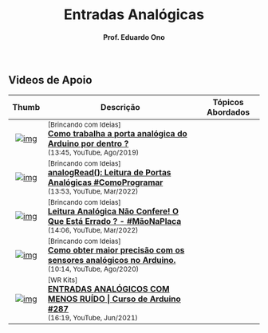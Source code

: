 <h1 align="center">Entradas Analógicas</h1>

<h4 align="center">Prof. Eduardo Ono</h4>

&nbsp;

## Videos de Apoio

| Thumb | Descrição | Tópicos Abordados |
| :-: | --- | --- |
| [![img](https://img.youtube.com/vi/LpvuQbLsm90/default.jpg)](https://www.youtube.com/watch?v=LpvuQbLsm90) | <sup>[Brincando com Ideias]</sup><br>[__Como trabalha a porta analógica do Arduino por dentro ?__](https://www.youtube.com/watch?v=LpvuQbLsm90)<br><sub>(13:45, YouTube, Ago/2019)</sub> | 
| [![img](https://img.youtube.com/vi/-MBlrzQuuH8/default.jpg)](https://www.youtube.com/watch?v=-MBlrzQuuH8) | <sup>[Brincando com Ideias]</sup><br>[__analogRead(): Leitura de Portas Analógicas #ComoProgramar__](https://www.youtube.com/watch?v=-MBlrzQuuH8)<br><sub>(13:53, YouTube, Mar/2022)</sub> | 
| [![img](https://img.youtube.com/vi/HbxsuQE_67Q/default.jpg)](https://www.youtube.com/watch?v=HbxsuQE_67Q) | <sup>[Brincando com Ideias]</sup><br>[__Leitura Analógica Não Confere! O Que Está Errado ? - #MãoNaPlaca__](https://www.youtube.com/watch?v=HbxsuQE_67Q)<br><sub>(14:06, YouTube, Mar/2022)</sub> | 
| [![img](https://img.youtube.com/vi/gJezYD83XCg/default.jpg)](https://www.youtube.com/watch?v=gJezYD83XCg) | <sup>[Brincando com Ideias]</sup><br>[__Como obter maior precisão com os sensores analógicos no Arduino.__](https://www.youtube.com/watch?v=gJezYD83XCg)<br><sub>(10:14, YouTube, Ago/2020)</sub> | 
| [![img](https://img.youtube.com/vi/WEjLXmQozY0/default.jpg)](https://www.youtube.com/watch?v=WEjLXmQozY0) | <sup>[WR Kits]</sup><br>[__ENTRADAS ANALÓGICOS COM MENOS RUÍDO \| Curso de Arduino #287__](https://www.youtube.com/watch?v=WEjLXmQozY0)<br><sub>(16:19, YouTube, Jun/2021)</sub> | 

&nbsp;
